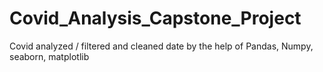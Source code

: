 # Covid_Analysis_Capstone_Project
Covid analyzed / filtered  and cleaned date by the help of  Pandas, Numpy, seaborn, matplotlib 
